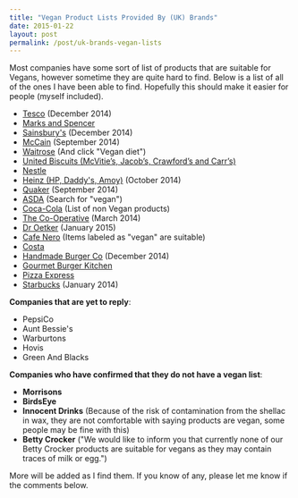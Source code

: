 ```yaml
---
title: "Vegan Product Lists Provided By (UK) Brands"
date: 2015-01-22
layout: post
permalink: /post/uk-brands-vegan-lists
---
```


Most companies have some sort of list of products that are suitable for Vegans, however sometime they are quite hard to find. Below is a list of all of the ones I have been able to find. Hopefully this should make it easier for people (myself included).

- [Tesco](https://upload.scottrobertson.me/SamuNuSIZ0GHl.pdf) (December 2014)
- [Marks and Spencer](http://health.marksandspencer.com/uploads/pdfs/Vegans.pdf)
- [Sainsbury's](https://upload.scottrobertson.me/x6s232y5pgQ56.pdf) (December 2014)
- [McCain](https://upload.scottrobertson.me/ng2Bx0M6t8zij.pdf) (September 2014)
- [Waitrose](http://www.waitrose.com/home/inspiration/health_and_nutrition/special_diets_and_lifestyles/how_waitrose_can_help.html) (And click "Vegan diet")
- [United Biscuits (McVitie’s, Jacob’s, Crawford’s and Carr’s)](http://www.unitedbiscuits.com/our-consumers/health-nutrition/special-diets/#tab-1413900132-2-73)
- [Nestle](http://www.nestle.co.uk/asset-library/documents/nutritionhealthwellness/vegan%20list.pdf)
- [Heinz (HP, Daddy's, Amoy)](https://upload.scottrobertson.me/tl975SsOdRbuu.pdf) (October 2014)
- [Quaker](https://upload.scottrobertson.me/iQh4Bu2pLAvoK.png) (September 2014) 
- [ASDA](http://groceries.asda.com/) (Search for "vegan")
- [Coca-Cola](http://www.coca-cola.co.uk/faq/ingredients/coca-cola-drinks-suitable-for-vegans-vegetarians.html) (List of non Vegan products)
- [The Co-Operative](https://upload.scottrobertson.me/b4ImDwE27ikeR.pdf) (March 2014)
- [Dr Oetker](https://upload.scottrobertson.me/fnH0VxxwdjT0Z.png) (January 2015)
- [Cafe Nero](http://www.caffenero.co.uk/nutrition/sandwiches.aspx) (Items labeled as "vegan" are suitable)
- [Costa](https://www.costa.co.uk/nutrition/)
- [Handmade Burger Co](http://handmadeburger.co.uk/wp-content/uploads/2014/12/23397-HBC-Allergy-Menu_ONLINE.pdf) (December 2014)
- [Gourmet Burger Kitchen](http://www.gbk.co.uk/assets/img/pdfMenus/GBK-AllergyMenu.pdf)
- [Pizza Express](http://www.pizzaexpress.com/uploads/documents/allergy.pdf)
- [Starbucks](https://upload.scottrobertson.me/eRfCJoAC1e2X4.html) (January 2014)

**Companies that are yet to reply**:

- PepsiCo
- Aunt Bessie's
- Warburtons
- Hovis
- Green And Blacks

**Companies who have confirmed that they do not have a vegan list**:

 - **Morrisons**
 - **BirdsEye**
 - **Innocent Drinks** (Because of the risk of contamination from the shellac in wax, they are not comfortable with saying products are vegan, some people may be fine with this)
 - **Betty Crocker** ("We would like to inform you that currently none of our Betty Crocker products are suitable for vegans as they may contain traces of milk or egg.")

More will be added as I find them. If you know of any, please let me know if the comments below.
